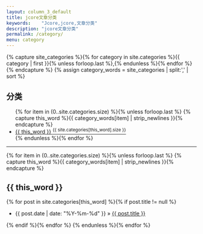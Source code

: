 ```yaml
---
layout: column_3_default
title: jcore文章分类
keywords:	 "Jcore,jcore,文章分类"
description: "jcore文章分类"
permalink: /category/
menu: category
---
```


{% capture site_categories %}{% for category in site.categories %}{{ category | first }}{% unless forloop.last %},{% endunless %}{% endfor %}{% endcapture %}
{% assign category_words = site_categories | split:',' | sort %}
<h2 class="categoryh2">分类</h2>
<ul class="tag-box">
	{% for item in (0..site.categories.size) %}{% unless forloop.last %}
	{% capture this_word %}{{ category_words[item] | strip_newlines }}{% endcapture %}
	<li><a class="categorytitle" href="#{{ this_word | cgi_escape }}">{{ this_word }} <sup>{{ site.categories[this_word].size }}</sup></a></li>
	{% endunless %}{% endfor %}
</ul>
<hr>
{% for item in (0..site.categories.size) %}{% unless forloop.last %}
{% capture this_word %}{{ category_words[item] | strip_newlines }}{% endcapture %}
<h2 class="categoryh2" id="{{ this_word | cgi_escape }}">{{ this_word }}</h2>
	{% for post in site.categories[this_word] %}{% if post.title != null %}
	<ul><li>{{ post.date | date: "%Y-%m-%d" }} &raquo; <a class="categorytitle" href="{{ post.url }}">{{ post.title }}</a></li></ul>
	{% endif %}{% endfor %}
{% endunless %}{% endfor %}
<br />